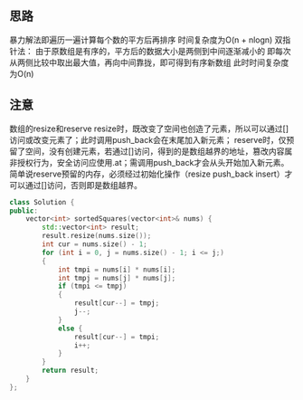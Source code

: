 ## 思路
暴力解法即遍历一遍计算每个数的平方后再排序
时间复杂度为O(n + nlogn)
双指针法：
由于原数组是有序的，平方后的数据大小是两侧到中间逐渐减小的
即每次从两侧比较中取出最大值，再向中间靠拢，即可得到有序新数组
此时时间复杂度为O(n)

## 注意
数组的resize和reserve
resize时，既改变了空间也创造了元素，所以可以通过[]访问或改变元素了；此时调用push_back会在末尾加入新元素；
reserve时，仅预留了空间，没有创建元素，若通过[]访问，得到的是数组越界的地址，篡改内容属非授权行为，安全访问应使用.at；需调用push_back才会从头开始加入新元素。
简单说reserve预留的内存，必须经过初始化操作（resize push_back insert）才可以通过[]访问，否则即是数组越界。

```C++
class Solution {
public:
    vector<int> sortedSquares(vector<int>& nums) {
        std::vector<int> result;
        result.resize(nums.size());
        int cur = nums.size() - 1;
        for (int i = 0, j = nums.size() - 1; i <= j;)
        {
            int tmpi = nums[i] * nums[i];
            int tmpj = nums[j] * nums[j];
            if (tmpi <= tmpj)
            {
                result[cur--] = tmpj;
                j--;
            }
            else {
                result[cur--] = tmpi;
                i++;
            }
        }
        return result;
    }
};
```
